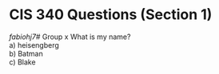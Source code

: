 # CIS 340 Questions (Section 1)
*fabiohj7*# Group x
What is my name?  
a) heisengberg  
b) Batman  
c) Blake  

